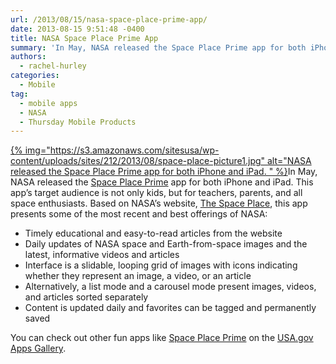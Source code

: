 ```yaml
---
url: /2013/08/15/nasa-space-place-prime-app/
date: 2013-08-15 9:51:48 -0400
title: NASA Space Place Prime App
summary: 'In May, NASA released the Space Place Prime app for both iPhone and iPad. This app&#8217;s target audience&nbsp;is not only kids, but for teachers, parents, and all space enthusiasts. Based on NASA&#8217;s website, The Space Place, this app presents some'
authors:
  - rachel-hurley
categories:
  - Mobile
tag:
  - mobile apps
  - NASA
  - Thursday Mobile Products
---
```


[{% img="https://s3.amazonaws.com/sitesusa/wp-content/uploads/sites/212/2013/08/space-place-picture1.jpg" alt="NASA released the Space Place Prime app for both iPhone and iPad. " %}](https://s3.amazonaws.com/sitesusa/wp-content/uploads/sites/212/2013/08/space-place-picture1.jpg)In May, NASA released the [Space Place Prime](http://spaceplace.nasa.gov/ios/) app for both iPhone and iPad. This app&#8217;s target audience is not only kids, but for teachers, parents, and all space enthusiasts. Based on NASA&#8217;s website, [The Space Place](http://spaceplace.nasa.gov/ios/), this app presents some of the most recent and best offerings of NASA:

<div>
  <ul>
    <li>
      Timely educational and easy-to-read articles from the website
    </li>
    <li>
      Daily updates of NASA space and Earth-from-space images and the latest, informative videos and articles
    </li>
    <li>
      Interface is a slidable, looping grid of images with icons indicating whether they represent an image, a video, or an article
    </li>
    <li>
      Alternatively, a list mode and a carousel mode present images, videos, and articles sorted separately
    </li>
    <li>
      Content is updated daily and favorites can be tagged and permanently saved
    </li>
  </ul>
</div>

<div>
  You can check out other fun apps like <a href="http://apps.usa.gov/space-place-prime.shtml">Space Place Prime</a> on the <a href="http://apps.usa.gov/">USA.gov Apps Gallery</a>.
</div>